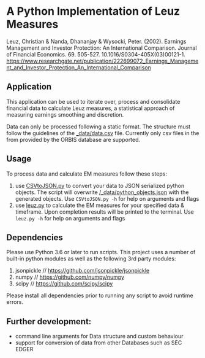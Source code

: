 # A Python Implementation of Leuz Measures
Leuz, Christian & Nanda, Dhananjay & Wysocki, Peter. (2002). Earnings Management and Investor Protection: An International Comparison. Journal of Financial Economics. 69. 505-527. 10.1016/S0304-405X(03)00121-1. 
https://www.researchgate.net/publication/222699072_Earnings_Management_and_Investor_Protection_An_International_Comparison

## Application
This application can be used to iterate over, process and consolidate financial data to calculate Leuz measures, a statistical approach of measuring earnings smoothing and discretion.

Data can only be processed following a static format.
The structure must follow the guidelines of the [_data/data.csv](_data/data.csv) file. Currently only csv files in the from provided by the ORBIS database are supported.

## Usage
To process data and calculate EM measures follow these steps:
  1. use [CSVtoJSON.py](CSVtoJSON.py) to convert your data to JSON serialized python objects. The script will overwrite [/_data/python_objects.json](_data/python_objects.json) with the generated objects. Use `CSVtoJSON.py -h` for help on arguments and flags
  3. use [leuz.py](leuz.py) to calculate the EM measures for your specified data & timeframe. Upon completion results will be printed to the terminal. Use `leuz.py -h` for help on arguments and flags
  
## Dependencies
Please use Python 3.6 or later to run scripts.
This project uses a number of built-in python modules as well as the following 3rd party modules:
  1. jsonpickle // https://github.com/jsonpickle/jsonpickle
  2. numpy // https://github.com/numpy/numpy
  3. scipy // https://github.com/scipy/scipy

Please install all dependencies prior to running any script to avoid runtime errors.

## Further development:
- command line arguments for Data structure and custom behaviour
- support for conversion of data from other Databases such as SEC EDGER
